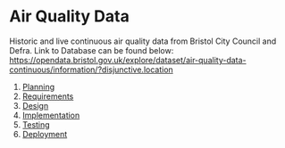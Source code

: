 # Air Quality Data

Historic and live continuous air quality data from Bristol City Council and Defra.
Link to Database can be found below:
https://opendata.bristol.gov.uk/explore/dataset/air-quality-data-continuous/information/?disjunctive.location

1. [Planning](docs/planning.md)
2. [Requirements](docs/requirements.md)
3. [Design](docs/design.md)
4. [Implementation](docs/implementation.md)
5. [Testing](docs/testing.md)
6. [Deployment](docs/deployment.md)

